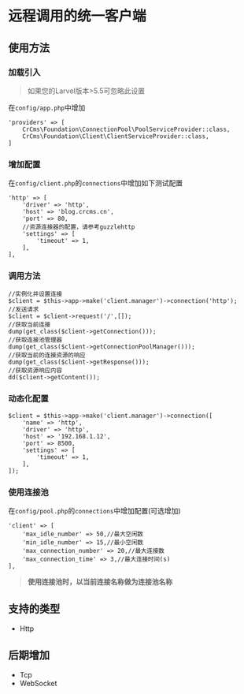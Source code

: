 # 远程调用的统一客户端

## 使用方法

### 加载引入

> 如果您的Larvel版本>5.5可忽略此设置

在`config/app.php`中增加
```
'providers' => [
    CrCms\Foundation\ConnectionPool\PoolServiceProvider::class,
    CrCms\Foundation\Client\ClientServiceProvider::class,
]
```

### 增加配置

在`config/client.php`的`connections`中增加如下测试配置
```
'http' => [
    'driver' => 'http',
    'host' => 'blog.crcms.cn',
    'port' => 80,
    //资源连接器的配置，请参考guzzlehttp
    'settings' => [
        'timeout' => 1,
    ],
],
```

### 调用方法
```
//实例化并设置连接
$client = $this->app->make('client.manager')->connection('http');
//发送请求
$client = $client->request('/',[]);
//获取当前连接
dump(get_class($client->getConnection()));
//获取连接池管理器
dump(get_class($client->getConnectionPoolManager()));
//获取当前的连接资源的响应
dump(get_class($client->getResponse()));
//获取资源响应内容
dd($client->getContent());
```

### 动态化配置
```
$client = $this->app->make('client.manager')->connection([
    'name' => 'http',
    'driver' => 'http',
    'host' => '192.168.1.12',
    'port' => 8500,
    'settings' => [
        'timeout' => 1,
    ],
]);
```

### 使用连接池

在`config/pool.php`的`connections`中增加配置(可选增加)
```
'client' => [
    'max_idle_number' => 50,//最大空闲数
    'min_idle_number' => 15,//最小空闲数
    'max_connection_number' => 20,//最大连接数
    'max_connection_time' => 3,//最大连接时间(s)
],
```

> **使用连接池时，以当前连接名称做为连接池名称**

## 支持的类型
- Http

## 后期增加
- Tcp
- WebSocket
